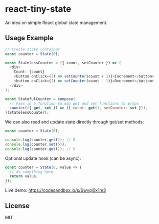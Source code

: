 # react-tiny-state

An idea on simple React global state management.

## Usage Example

```js
// Create state container
const counter = State(0);

const StatelessCounter = ({ count, setCounter }) => (
  <div>
    Count: {count}
    <button onClick={() => setCounter(count + 1)}>Increment</button>
    <button onClick={() => setCounter(count - 1)}>Decrement</button>
  </div>
);

const StatefulCounter = compose(
  // Pass in a function to map get and set functions to props
  counter(({ get, set }) => ({ count: get(), setCounter: set })),
)(StatelessCounter);
```

We can also read and update state directly through get/set methods:

```js
const counter = State(0);

console.log(counter.get()); // 0
console.log(counter.set(5));
console.log(counter.get()); // 5
```

Optional update hook (can be async):

```js
const counter = State(0, value => {
  // do something here
  return value;
});
```

Live demo: https://codesandbox.io/s/6wvql0x1m3

## License

MIT
